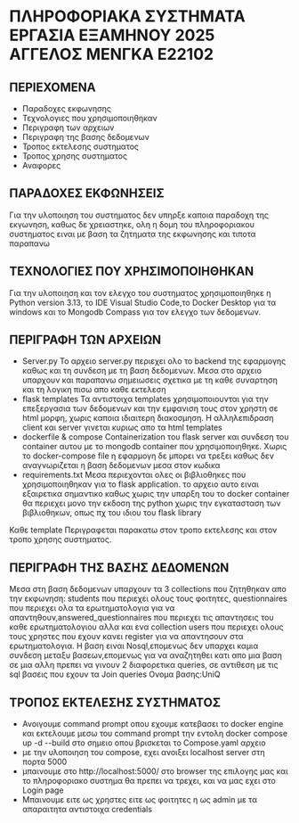 # ΠΛΗΡΟΦΟΡΙΑΚΑ ΣΥΣΤΗΜΑΤΑ ΕΡΓΑΣΙΑ ΕΞΑΜΗΝΟΥ 2025 ΑΓΓΕΛΟΣ ΜΕΝΓΚΑ Ε22102


## ΠΕΡΙΕΧΟΜΕΝΑ
* Παραδοχες εκφωνησης
* Τεχνολογιες που χρησιμοποιηθηκαν
* Περιγραφη των αρχειων
* Περιγραφη της βασης δεδομενων
* Τροπος εκτελεσης συστηματος
* Τροπος χρησης συστηματος
* Αναφορες


## ΠΑΡΑΔΟΧΕΣ ΕΚΦΩΝΗΣΕΙΣ
Για την υλοποιηση του συστηματος δεν υπηρξε καποια παραδοχη της εκγωνηση, καθως δε χρειαστηκε, ολη η δομη του πληροφοριακου συστηματος ειναι με βαση τα ζητηματα της εκφωνησης και τιποτα παραπανω



## ΤΕΧΝΟΛΟΓΙΕΣ ΠΟΥ ΧΡΗΣΙΜΟΠΟΙΗΘΗΚΑΝ
Για την υλοποιηση και τον ελεγχο του συστηματος χρησιμοποιηθηκε η Python version 3.13, το IDE Visual Studio Code,το Docker Desktop για τα windows και το Mongodb Compass για τον ελεγχο των δεδομενων.

## ΠΕΡΙΓΡΑΦΗ ΤΩΝ ΑΡΧΕΙΩΝ
* Server.py
  Το αρχειο server.py περιεχει ολο το backend της εφαρμογης καθως και τη συνδεση με τη βαση δεδομενων. Μεσα στο αρχειο υπαρχουν και παραπανω σημειωσεις σχετικα με τη καθε συναρτηση και τη λογικη πισω απο καθε εκτελεση
* flask templates
  Τα αντιστοιχα templates χρησιμοποιουνται για την επεξεργασια των δεδομενων και την εμφανιση τους στον χρηστη σε html μορφη, χωρις καποια ιδιαιτερη διακοσμηση. Η αλληλεπιδραση client και server γινεται κυριως απο τα html templates
* dockerfile & compose
  Containerization του flask server και συνδεση του container αυτου με το mongodb container που χρησιμοποιηθηκε. Χωρις το docker-compose file η εφαρμογη δε μπορει να τρεξει καθως δεν αναγνωριζεται η βαση δεδομενων μεσα στον κωδικα
* requirements.txt
  Μεσα περιεχονται ολες οι βιβλιοθηκες που χρησιμοποιηθηκαν για το flask application. το αρχειο αυτο ειναι εξαιρετικα σημαντικο καθως χωρις την υπαρξη του το docker container θα περιεχει μονο την εκδοση της python χωρις την εγκατασταση των βιβλιοθηκων, οπως πχ του ιδιου του flask library

Καθε template Περιγραφεται παρακατω στον τροπο εκτελεσης και στον τροπο χρησης συστηματος.


## ΠΕΡΙΓΡΑΦΗ ΤΗΣ ΒΑΣΗΣ ΔΕΔΟΜΕΝΩΝ
Μεσα στη βαση δεδομενων υπαρχουν τα 3 collections που ζητηθηκαν απο την εκφωνηση: students που περιεχει ολους τους φοιτητες, questionnaires που περιεχει ολα τα ερωτηματολογια για να απαντηθουν,answered_questionnaires που περιεχει τις απαντησεις του καθε ερωτηματολογιου αλλα και ενα collection users που περιεχει ολους τους χρηστες που εχουν κανει register για να απαντησουν στα ερωτηματολογια. Η βαση ειναι Nosql,επομενως δεν υπαρχει καμια συνδεση μεταξυ βασεων,επομενως για να αναζητηθει κατι απο μια βαση σε μια αλλη πρεπει να γινουν 2 διαφορετικα queries, σε αντιθεση με τις sql βασεις που εχουν τα Join queries
Ονομα βασης:UniQ

## ΤΡΟΠΟΣ ΕΚΤΕΛΕΣΗΣ ΣΥΣΤΗΜΑΤΟΣ
* Ανοιγουμε command prompt οπου εχουμε κατεβασει το docker engine και εκτελουμε μεσω του command prompt την εντολη docker compose up -d --build στο σημειο οπου βρισκεται το Compose.yaml αρχειο
* με την υλοποιηση του compose, εχει ανοιξει localhost server στη πορτα 5000
* μπαινουμε στο http://localhost:5000/ στο browser της επιλογης μας και το πληροφοριακο συστημα θα πρεπει να τρεχει, και να μας εχει στο Login page
* Μπαινουμε ειτε ως χρηστες ειτε ως φοιτητες η ως admin με τα απαραιτητα αντιστοιχα credentials
 
